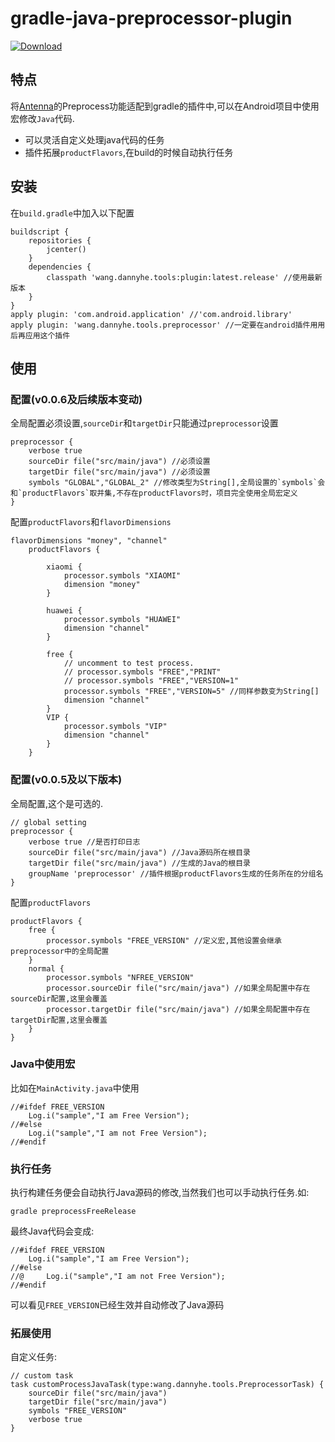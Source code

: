# gradle-java-preprocessor-plugin

[ ![Download](https://api.bintray.com/packages/dannyjiajia/gradle-plugins/plugin/images/download.svg) ](https://bintray.com/dannyjiajia/gradle-plugins/plugin/_latestVersion)

## 特点
将[Antenna](http://antenna.sourceforge.net/wtkpreprocess.php)的Preprocess功能适配到gradle的插件中,可以在Android项目中使用宏修改`Java`代码.

* 可以灵活自定义处理java代码的任务
* 插件拓展`productFlavors`,在build的时候自动执行任务

## 安装

在`build.gradle`中加入以下配置

~~~
buildscript {
    repositories {
        jcenter()
    }
    dependencies {
        classpath 'wang.dannyhe.tools:plugin:latest.release' //使用最新版本
    }
}
apply plugin: 'com.android.application' //'com.android.library'
apply plugin: 'wang.dannyhe.tools.preprocessor' //一定要在android插件用用后再应用这个插件
~~~

## 使用
### 配置(v0.0.6及后续版本变动)
全局配置必须设置,`sourceDir`和`targetDir`只能通过`preprocessor`设置

~~~
preprocessor {
    verbose true
    sourceDir file("src/main/java") //必须设置
    targetDir file("src/main/java") //必须设置
    symbols "GLOBAL","GLOBAL_2" //修改类型为String[],全局设置的`symbols`会和`productFlavors`取并集,不存在productFlavors时，项目完全使用全局宏定义
}
~~~

配置`productFlavors`和`flavorDimensions`

~~~
flavorDimensions "money", "channel"
    productFlavors {

        xiaomi {
            processor.symbols "XIAOMI"
            dimension "money"
        }

        huawei {
            processor.symbols "HUAWEI"
            dimension "channel"
        }

        free {
            // uncomment to test process.
            // processor.symbols "FREE","PRINT"
            // processor.symbols "FREE","VERSION=1"
            processor.symbols "FREE","VERSION=5" //同样参数变为String[]
            dimension "channel"
        }
        VIP {
            processor.symbols "VIP"
            dimension "channel"
        }
    }
~~~

### 配置(v0.0.5及以下版本)

全局配置,这个是可选的.

~~~
// global setting
preprocessor {
    verbose true //是否打印日志
    sourceDir file("src/main/java") //Java源码所在根目录
    targetDir file("src/main/java") //生成的Java的根目录
    groupName 'preprocessor' //插件根据productFlavors生成的任务所在的分组名
}

~~~

配置`productFlavors`

~~~
productFlavors {
	free {
	    processor.symbols "FREE_VERSION" //定义宏,其他设置会继承preprocessor中的全局配置
	}
	normal {
	    processor.symbols "NFREE_VERSION"
	    processor.sourceDir file("src/main/java") //如果全局配置中存在sourceDir配置,这里会覆盖
	    processor.targetDir file("src/main/java") //如果全局配置中存在targetDir配置,这里会覆盖
	}
}
~~~


### Java中使用宏

比如在`MainActivity.java`中使用

~~~
//#ifdef FREE_VERSION
	Log.i("sample","I am Free Version");
//#else
	Log.i("sample","I am not Free Version");
//#endif
~~~

### 执行任务

执行构建任务便会自动执行Java源码的修改,当然我们也可以手动执行任务.如:

~~~
gradle preprocessFreeRelease
~~~

最终Java代码会变成:

~~~
//#ifdef FREE_VERSION
	Log.i("sample","I am Free Version");
//#else
//@		Log.i("sample","I am not Free Version");
//#endif
~~~

可以看见`FREE_VERSION`已经生效并自动修改了Java源码

### 拓展使用

自定义任务:

~~~
// custom task
task customProcessJavaTask(type:wang.dannyhe.tools.PreprocessorTask) {
    sourceDir file("src/main/java")
    targetDir file("src/main/java")
    symbols "FREE_VERSION"
    verbose true
}
~~~